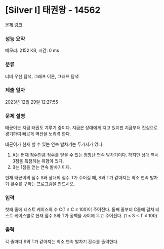 # [Silver I] 태권왕 - 14562 

[문제 링크](https://www.acmicpc.net/problem/14562) 

### 성능 요약

메모리: 2152 KB, 시간: 0 ms

### 분류

너비 우선 탐색, 그래프 이론, 그래프 탐색

### 제출 일자

2023년 12월 29일 12:27:55

### 문제 설명

<p>태균이는 지금 태권도 겨루기 중이다. 지금은 상대에게 지고 있지만 지금부터 진심으로 경기하여 빠르게 역전을 노리려 한다.</p>

<p>태균이가 현재 할 수 있는 연속 발차기는 두가지가 있다.</p>

<ol>
	<li>A는 현재 점수만큼 점수를 얻을 수 있는 엄청난 연속 발차기이다. 하지만 상대 역시 3점을 득점하는 위험이 있다.</li>
	<li>B는 1점을 얻는 연속 발차기이다.</li>
</ol>

<p>현재 태균이의 점수 S와 상대의 점수 T가 주어질 때, S와 T가 같아지는 최소 연속 발차기 횟수를 구하는 프로그램을 만드시오.</p>

### 입력 

 <p>첫째 줄에 테스트 케이스의 수 C(1 ≤ C ≤ 100)이 주어진다. 둘째 줄부터 C줄에 걸쳐 테스트 케이스별로 현재 점수 S와 T가 공백을 사이에 두고 주어진다. (1 ≤ S < T ≤ 100)</p>

### 출력 

 <p>각 줄마다 S와 T가 같아지는 최소 연속 발차기 횟수를 출력한다.</p>

